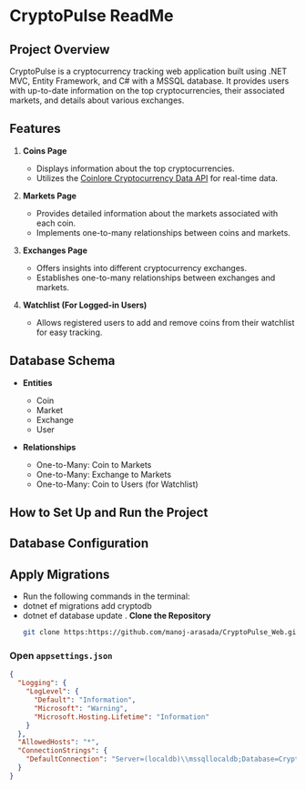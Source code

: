 # CryptoPulse ReadMe

## Project Overview

CryptoPulse is a cryptocurrency tracking web application built using .NET MVC, Entity Framework, and C# with a MSSQL database. It provides users with up-to-date information on the top cryptocurrencies, their associated markets, and details about various exchanges.

## Features

1. **Coins Page**
   - Displays information about the top cryptocurrencies.
   - Utilizes the [Coinlore Cryptocurrency Data API](https://www.coinlore.com/cryptocurrency-data-api) for real-time data.

2. **Markets Page**
   - Provides detailed information about the markets associated with each coin.
   - Implements one-to-many relationships between coins and markets.

3. **Exchanges Page**
   - Offers insights into different cryptocurrency exchanges.
   - Establishes one-to-many relationships between exchanges and markets.

4. **Watchlist (For Logged-in Users)**
   - Allows registered users to add and remove coins from their watchlist for easy tracking.

## Database Schema

- **Entities**
  - Coin
  - Market
  - Exchange
  - User

- **Relationships**
  - One-to-Many: Coin to Markets
  - One-to-Many: Exchange to Markets
  - One-to-Many: Coin to Users (for Watchlist)

## How to Set Up and Run the Project
## Database Configuration
## Apply Migrations
- Run the following commands in the terminal:
- dotnet ef migrations add cryptodb
- dotnet ef database update
. **Clone the Repository**
   ```bash
   git clone https:https://github.com/manoj-arasada/CryptoPulse_Web.git

### Open `appsettings.json`

```json
{
  "Logging": {
    "LogLevel": {
      "Default": "Information",
      "Microsoft": "Warning",
      "Microsoft.Hosting.Lifetime": "Information"
    }
  },
  "AllowedHosts": "*",
  "ConnectionStrings": {
    "DefaultConnection": "Server=(localdb)\\mssqllocaldb;Database=CryptoPulseDb;Trusted_Connection=True;MultipleActiveResultSets=true"
  }
}
